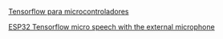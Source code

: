 [Tensorflow para microcontroladores](https://www.tensorflow.org/lite/microcontrollers)

[ESP32 Tensorflow micro speech with the external microphone](https://www.survivingwithandroid.com/esp32-tensorflow-micro-speech-i2s-external-microphone/)
